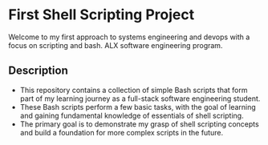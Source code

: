 # First Shell Scripting Project

Welcome to my first approach to systems engineering and devops with a focus  on scripting and bash. ALX software engineering program.

## Description

- This repository contains a collection of simple Bash scripts that form part of my learning journey as a full-stack software engineering student.
- These Bash scripts perform a few basic tasks, with the goal of learning and gaining fundamental knowledge of essentials of shell scripting.
- The primary goal is to demonstrate my grasp of shell scripting concepts and build a foundation for more complex scripts in the future. 
